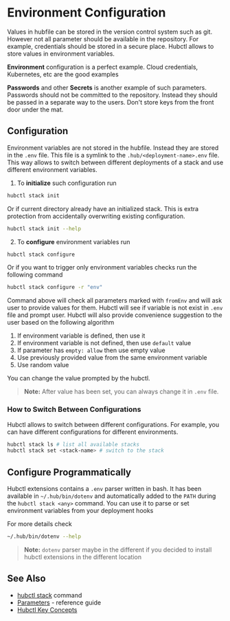 # Environment Configuration

Values in hubfile can be stored in the version control system such as git. However not all parameter should be available in the repository. For example, credentials should be stored in a secure place. Hubctl allows to store values in environment variables.

__Environment__ configuration is a perfect example. Cloud credentials, Kubernetes, etc are the good examples

__Passwords__ and other __Secrets__ is another example of such parameters. Passwords should not be committed to the repository. Instead they should be passed in a separate way to the users. Don't store keys from the front door under the mat.

## Configuration

Environment variables are not stored in the hubfile. Instead they are stored in the `.env` file. This file is a symlink to the `.hub/<deployment-name>.env` file. This way allows to switch between different deployments of a stack and use different environment variables.

1. To __initialize__ such configuration run

```bash
hubctl stack init
```

Or if current directory already have an initialized stack. This is extra protection from accidentally overwriting existing configuration.

```bash
hubctl stack init --help
```

2. To __configure__ environment variables run

```bash
hubctl stack configure
```

Or if you want to trigger only environment variables checks run the following command 

```bash
hubctl stack configure -r "env"
```

Command above will check all parameters marked with `fromEnv` and will ask user to provide values for them. Hubctl will see if variable is not exist in `.env` file and prompt user. Hubctl will also provide convenience suggestion to the user based on the following algorithm

1. If environment variable is defined, then use it
3. If environment variable is not defined, then use `default` value
3. If parameter has `empty: allow` then use empty value
4. Use previously provided value from the same environment variable
4. Use random value 

You can change the value prompted by the hubctl.

> __Note:__ After value has been set, you can always change it in `.env` file.

### How to Switch Between Configurations

Hubctl allows to switch between different configurations. For example, you can have different configurations for different environments. 

```bash
hubctl stack ls # list all available stacks
hubctl stack set <stack-name> # switch to the stack
```

## Configure Programmatically

Hubctl extensions contains a `.env` parser written in bash. It has been available in `~/.hub/bin/dotenv` and automatically added to the `PATH` during the `hubctl stack <any>` command. You can use it to parse or set environment variables from your deployment hooks

For more details check

```bash
~/.hub/bin/dotenv --help
```

> __Note:__ `dotenv` parser maybe in the different if you decided to install hubctl extensions in the different location

## See Also

* [hubctl stack](../../../hubctl/cli/hubctl-stack) command
* [Parameters](../../manifests/stack/parameters) - reference guide
* [Hubctl Key Concepts](../../design)
